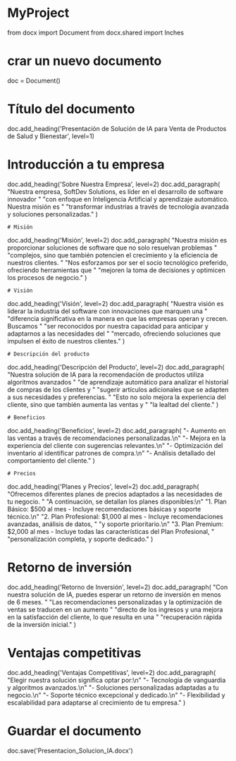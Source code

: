 # MyProject
from docx import Document
from docx.shared import Inches

# crar un nuevo documento
doc = Document()

# Título del documento
doc.add_heading('Presentación de Solución de IA para Venta de Productos de Salud y Bienestar', level=1)

# Introducción a tu empresa
doc.add_heading('Sobre Nuestra Empresa', level=2)
doc.add_paragraph(
    "Nuestra empresa, SoftDev Solutions, es líder en el desarrollo de software innovador "
    "con enfoque en Inteligencia Artificial y aprendizaje automático. Nuestra misión es "
    "transformar industrias a través de tecnología avanzada y soluciones personalizadas." 
)

    # Misión
doc.add_heading('Misión', level=2)
doc.add_paragraph(
    "Nuestra misión es proporcionar soluciones de software que no solo resuelvan problemas "
    "complejos, sino que también potencien el crecimiento y la eficiencia de nuestros clientes. "
    "Nos esforzamos por ser el socio tecnológico preferido, ofreciendo herramientas que "
    "mejoren la toma de decisiones y optimicen los procesos de negocio."
)

    # Visión
doc.add_heading('Visión', level=2)
doc.add_paragraph(
    "Nuestra visión es liderar la industria del software con innovaciones que marquen una "
    "diferencia significativa en la manera en que las empresas operan y crecen. Buscamos "
    "ser reconocidos por nuestra capacidad para anticipar y adaptarnos a las necesidades del "
    "mercado, ofreciendo soluciones que impulsen el éxito de nuestros clientes."
)

    # Descripción del producto
doc.add_heading('Descripción del Producto', level=2)
doc.add_paragraph(
    "Nuestra solución de IA para la recomendación de productos utiliza algoritmos avanzados "
    "de aprendizaje automático para analizar el historial de compras de los clientes y "
    "sugerir artículos adicionales que se adapten a sus necesidades y preferencias. "
    "Esto no solo mejora la experiencia del cliente, sino que también aumenta las ventas y "
    "la lealtad del cliente."
)

    # Beneficios
doc.add_heading('Beneficios', level=2)
doc.add_paragraph(
    "- Aumento en las ventas a través de recomendaciones personalizadas.\n"
    "- Mejora en la experiencia del cliente con sugerencias relevantes.\n"
    "- Optimización del inventario al identificar patrones de compra.\n"
    "- Análisis detallado del comportamiento del cliente."
)

    # Precios
doc.add_heading('Planes y Precios', level=2)
doc.add_paragraph(
    "Ofrecemos diferentes planes de precios adaptados a las necesidades de tu negocio. "
    "A continuación, se detallan los planes disponibles:\n"
    "1. Plan Básico: $500 al mes - Incluye recomendaciones básicas y soporte técnico.\n"
    "2. Plan Profesional: $1,000 al mes - Incluye recomendaciones avanzadas, análisis de datos, "
    "y soporte prioritario.\n"
    "3. Plan Premium: $2,000 al mes - Incluye todas las características del Plan Profesional, "
    "personalización completa, y soporte dedicado."
)
 
 # Retorno de inversión
doc.add_heading('Retorno de Inversión', level=2)
doc.add_paragraph(
    "Con nuestra solución de IA, puedes esperar un retorno de inversión en menos de 6 meses. "
    "Las recomendaciones personalizadas y la optimización de ventas se traducen en un aumento "
    "directo de los ingresos y una mejora en la satisfacción del cliente, lo que resulta en una "
    "recuperación rápida de la inversión inicial."
)

# Ventajas competitivas
doc.add_heading('Ventajas Competitivas', level=2)
doc.add_paragraph(
    "Elegir nuestra solución significa optar por:\n"
    "- Tecnología de vanguardia y algoritmos avanzados.\n"
    "- Soluciones personalizadas adaptadas a tu negocio.\n"
    "- Soporte técnico excepcional y dedicado.\n"
    "- Flexibilidad y escalabilidad para adaptarse al crecimiento de tu empresa."
)

# Guardar el documento
doc.save('Presentacion_Solucion_IA.docx')
